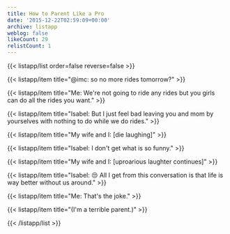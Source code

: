 ```yaml
---
title: How to Parent Like a Pro
date: '2015-12-22T02:59:09+00:00'
archive: listapp
weblog: false
likeCount: 29
relistCount: 1
---
```



{{< listapp/list order=false reverse=false >}}

   {{< listapp/item title="@imc: so no more rides tomorrow?" >}}

   {{< listapp/item title="Me: We're not going to ride any rides but you girls can do all the rides you want." >}}

   {{< listapp/item title="Isabel: But I just feel bad leaving you and mom by yourselves with nothing to do while we do rides." >}}

   {{< listapp/item title="My wife and I: [die laughing]" >}}

   {{< listapp/item title="Isabel: I don't get what is so funny." >}}

   {{< listapp/item title="My wife and I: [uproarious laughter continues]" >}}

   {{< listapp/item title="Isabel: 😒 All I get from this conversation is that life is way better without us around." >}}

   {{< listapp/item title="Me: That's the joke." >}}

   {{< listapp/item title="(I'm a terrible parent.)" >}}

{{< /listapp/list >}}
